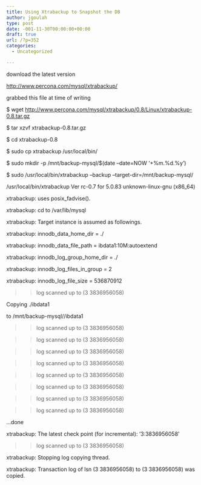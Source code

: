 ```yaml
---
title: Using Xtrabackup to Snapshot the DB
author: jgoulah
type: post
date: -001-11-30T00:00:00+00:00
draft: true
url: /?p=352
categories:
  - Uncategorized

---
```

download the latest version
  
http://www.percona.com/mysql/xtrabackup/

grabbed this file at time of writing
  
$ wget http://www.percona.com/mysql/xtrabackup/0.8/Linux/xtrabackup-0.8.tar.gz

$ tar xzvf xtrabackup-0.8.tar.gz
  
$ cd xtrabackup-0.8
  
$ sudo cp xtrabackup /usr/local/bin/

$ sudo mkdir -p /mnt/backup-mysql/$(date &#8211;date=NOW &#8216;+%m.%d.%y&#8217;)

$ sudo /usr/local/bin/xtrabackup &#8211;backup &#8211;target-dir=/mnt/backup-mysql/
  
/usr/local/bin/xtrabackup Ver rc-0.7 for 5.0.83 unknown-linux-gnu (x86_64)
  
xtrabackup: uses posix_fadvise().
  
xtrabackup: cd to /var/lib/mysql
  
xtrabackup: Target instance is assumed as followings.
  
xtrabackup: innodb\_data\_home_dir = ./
  
xtrabackup: innodb\_data\_file_path = ibdata1:10M:autoextend
  
xtrabackup: innodb\_log\_group\_home\_dir = ./
  
xtrabackup: innodb\_log\_files\_in\_group = 2
  
xtrabackup: innodb\_log\_file_size = 536870912
  
>> log scanned up to (3 3836956058)
  
Copying ./ibdata1
       
to /mnt/backup-mysql//ibdata1
  
>> log scanned up to (3 3836956058)
  
>> log scanned up to (3 3836956058)
  
>> log scanned up to (3 3836956058)
  
>> log scanned up to (3 3836956058)
  
>> log scanned up to (3 3836956058)
  
>> log scanned up to (3 3836956058)
  
>> log scanned up to (3 3836956058)
  
>> log scanned up to (3 3836956058)
          
&#8230;done
  
xtrabackup: The latest check point (for incremental): &#8216;3:3836956058&#8217;
  
>> log scanned up to (3 3836956058)
  
xtrabackup: Stopping log copying thread.
  
xtrabackup: Transaction log of lsn (3 3836956058) to (3 3836956058) was copied.